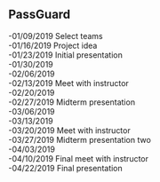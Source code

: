 ## PassGuard
-01/09/2019 Select teams  
-01/16/2019 Project idea  
-01/23/2019 Initial presentation  
-01/30/2019  
-02/06/2019  
-02/13/2019 Meet with instructor  
-02/20/2019  
-02/27/2019 Midterm presentation  
-03/06/2019  
-03/13/2019  
-03/20/2019 Meet with instructor  
-03/27/2019 Midterm presentation two  
-04/03/2019  
-04/10/2019 Final meet with instructor  
-04/22/2019 Final presentation  
